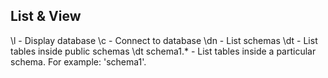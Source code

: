 ## List & View
\l - Display database
\c - Connect to database
\dn - List schemas
\dt - List tables inside public schemas
\dt schema1.* - List tables inside a particular schema.
                For example: 'schema1'.